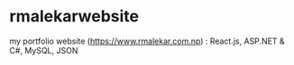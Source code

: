 # rmalekarwebsite
my portfolio website (https://www.rmalekar.com.np) : React.js, ASP.NET &amp; C#, MySQL, JSON
